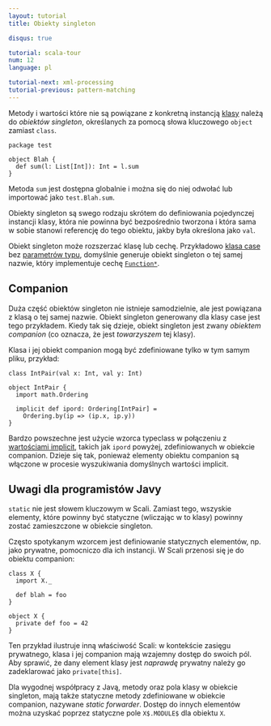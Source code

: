 ```yaml
---
layout: tutorial
title: Obiekty singleton

disqus: true

tutorial: scala-tour
num: 12
language: pl

tutorial-next: xml-processing
tutorial-previous: pattern-matching
---
```


Metody i wartości które nie są powiązane z konkretną instancją [klasy](classes.html) należą do *obiektów singleton*, określanych za pomocą słowa kluczowego `object` zamiast `class`.

```
package test

object Blah {
  def sum(l: List[Int]): Int = l.sum
}
```

Metoda `sum` jest dostępna globalnie i można się do niej odwołać lub importować jako `test.Blah.sum`.

Obiekty singleton są swego rodzaju skrótem do definiowania pojedynczej instancji klasy, która nie powinna być bezpośrednio tworzona i która sama w sobie stanowi referencję do tego obiektu, jakby była określona jako `val`. 

Obiekt singleton może rozszerzać klasę lub cechę. Przykładowo [klasa case](case-class.html) bez [parametrów typu](generic-class.html), domyślnie generuje obiekt singleton o tej samej nazwie, który implementuje cechę [`Function*`](http://www.scala-lang.org/api/current/scala/Function1.html).

## Companion ##

Duża część obiektów singleton nie istnieje samodzielnie, ale jest powiązana z klasą o tej samej nazwie. Obiekt singleton generowany dla klasy case jest tego przykładem. Kiedy tak się dzieje, obiekt singleton jest zwany *obiektem companion* (co oznacza, że jest _towarzyszem_ tej klasy).

Klasa i jej obiekt companion mogą być zdefiniowane tylko w tym samym pliku, przykład:

```tut
class IntPair(val x: Int, val y: Int)

object IntPair {
  import math.Ordering

  implicit def ipord: Ordering[IntPair] =
    Ordering.by(ip => (ip.x, ip.y))
}
```

Bardzo powszechne jest użycie wzorca typeclass w połączeniu z [wartościami implicit](implicit-parameters.html), takich jak `ipord` powyżej, zdefiniowanych w obiekcie companion. Dzieje się tak, ponieważ elementy obiektu companion są włączone w procesie wyszukiwania domyślnych wartości implicit.

## Uwagi dla programistów Javy ##

`static` nie jest słowem kluczowym w Scali. Zamiast tego, wszyskie elementy, które powinny być statyczne (wliczając w to klasy) powinny zostać zamieszczone w obiekcie singleton.

Często spotykanym wzorcem jest definiowanie statycznych elementów, np. jako prywatne, pomocniczo dla ich instancji. W Scali przenosi się je do obiektu companion:

```
class X {
  import X._

  def blah = foo
}

object X {
  private def foo = 42
}
```

Ten przykład ilustruje inną właściwość Scali: w kontekście zasięgu prywatnego, klasa i jej companion mają wzajemny dostęp do swoich pól. Aby sprawić, że dany element klasy jest *naprawdę* prywatny należy go zadeklarować jako `private[this]`.

Dla wygodnej współpracy z Javą, metody oraz pola klasy w obiekcie singleton, mają także statyczne metody zdefiniowane w obiekcie companion, nazywane *static forwarder*. Dostęp do innych elementów można uzyskać poprzez statyczne pole `X$.MODULE$` dla obiektu `X`.

